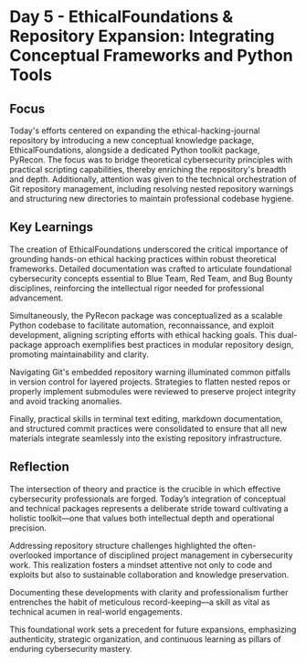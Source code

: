 # Day 5 - EthicalFoundations & Repository Expansion: Integrating Conceptual Frameworks and Python Tools

## Focus

Today's efforts centered on expanding the ethical-hacking-journal repository by introducing a new conceptual knowledge package, EthicalFoundations, alongside a dedicated Python toolkit package, PyRecon. The focus was to bridge theoretical cybersecurity principles with practical scripting capabilities, thereby enriching the repository's breadth and depth. Additionally, attention was given to the technical orchestration of Git repository management, including resolving nested repository warnings and structuring new directories to maintain professional codebase hygiene.

## Key Learnings

The creation of EthicalFoundations underscored the critical importance of grounding hands-on ethical hacking practices within robust theoretical frameworks. Detailed documentation was crafted to articulate foundational cybersecurity concepts essential to Blue Team, Red Team, and Bug Bounty disciplines, reinforcing the intellectual rigor needed for professional advancement.

Simultaneously, the PyRecon package was conceptualized as a scalable Python codebase to facilitate automation, reconnaissance, and exploit development, aligning scripting efforts with ethical hacking goals. This dual-package approach exemplifies best practices in modular repository design, promoting maintainability and clarity.

Navigating Git's embedded repository warning illuminated common pitfalls in version control for layered projects. Strategies to flatten nested repos or properly implement submodules were reviewed to preserve project integrity and avoid tracking anomalies.

Finally, practical skills in terminal text editing, markdown documentation, and structured commit practices were consolidated to ensure that all new materials integrate seamlessly into the existing repository infrastructure.

## Reflection

The intersection of theory and practice is the crucible in which effective cybersecurity professionals are forged. Today’s integration of conceptual and technical packages represents a deliberate stride toward cultivating a holistic toolkit—one that values both intellectual depth and operational precision.

Addressing repository structure challenges highlighted the often-overlooked importance of disciplined project management in cybersecurity work. This realization fosters a mindset attentive not only to code and exploits but also to sustainable collaboration and knowledge preservation.

Documenting these developments with clarity and professionalism further entrenches the habit of meticulous record-keeping—a skill as vital as technical acumen in real-world engagements.

This foundational work sets a precedent for future expansions, emphasizing authenticity, strategic organization, and continuous learning as pillars of enduring cybersecurity mastery.
